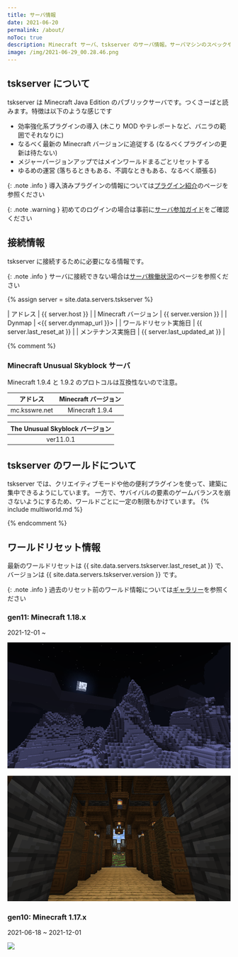 ```yaml
---
title: サーバ情報
date: 2021-06-20
permalink: /about/
noToc: true
description: Minecraft サーバ、tskserver のサーバ情報。サーバマシンのスペックや接続するための情報、ワールド構成についてまとめています。
image: /img/2021-06-29_00.28.46.png
---
```


## tskserver について
tskserver は Minecraft Java Edition のパブリックサーバです。つくさーばと読みます。特徴は以下のような感じです

- 効率強化系プラグインの導入 (木こり MOD やテレポートなど、バニラの範囲でそれなりに)
- なるべく最新の Minecraft バージョンに追従する (なるべくプラグインの更新は待たない)
- メジャーバージョンアップではメインワールドまるごとリセットする
- ゆるめの運営 (落ちるときもある、不調なときもある、なるべく頑張る)

{: .note .info }
導入済みプラグインの情報については[プラグイン紹介](/plugins)のページを参照ください

{: .note .warning }
初めてのログインの場合は事前に[サーバ参加ガイド](/introduction)をご確認ください

## 接続情報
tskserver に接続するために必要になる情報です。

{: .note .info }
サーバに接続できない場合は[サーバ稼働状況](/status)のページを参照ください

{% assign server = site.data.servers.tskserver %}

| アドレス             | {{ server.host }} |
| Minecraft バージョン | {{ server.version }} |
| Dynmap | <{{ server.dynmap_url }}> |
| ワールドリセット実施日 | {{ server.last_reset_at }} |
| メンテナンス実施日 | {{ server.last_updated_at }} |


{% comment %}
### Minecraft Unusual Skyblock サーバ

Minecraft 1.9.4 と 1.9.2 のプロトコルは互換性ないので注意。

|アドレス        |Minecraft バージョン|
|:--------------:|:------------------:|
|mc.ksswre.net   |Minecraft 1.9.4     |


|The Unusual Skyblock バージョン|
|:-----------------------------:|
|ver11.0.1                      |

## tskserver のワールドについて
tskserver では、クリエイティブモードや他の便利プラグインを使って、建築に集中できるようにしています。
一方で、サバイバルの要素のゲームバランスを崩さないようにするため、ワールドごとに一定の制限もかけています。
{% include multiworld.md %}

{% endcomment %}

## ワールドリセット情報
最新のワールドリセットは {{ site.data.servers.tskserver.last_reset_at }} で、バージョンは {{ site.data.servers.tskserver.version }} です。

{: .note .info }
過去のリセット前のワールド情報については[ギャラリー](/galleries)を参照ください

### gen11: Minecraft 1.18.x
2021-12-01 ~

![](/img/2021-12-01_23.59.54.png)

![](/img/2021-12-11_21.00.50.png)

### gen10: Minecraft 1.17.x
2021-06-18 ~ 2021-12-01

![](/img/2021-06-29_00.28.46.png)

